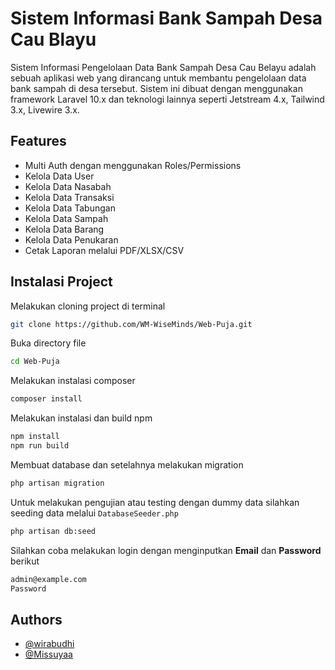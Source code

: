 
# Sistem Informasi Bank Sampah Desa Cau Blayu

Sistem Informasi Pengelolaan Data Bank Sampah Desa Cau Belayu adalah sebuah aplikasi web yang dirancang untuk membantu pengelolaan data bank sampah di desa tersebut. Sistem ini dibuat dengan menggunakan framework Laravel 10.x dan teknologi lainnya seperti Jetstream 4.x, Tailwind 3.x, Livewire 3.x.



## Features

- Multi Auth dengan menggunakan Roles/Permissions
- Kelola Data User
- Kelola Data Nasabah
- Kelola Data Transaksi
- Kelola Data Tabungan
- Kelola Data Sampah
- Kelola Data Barang
- Kelola Data Penukaran
- Cetak Laporan melalui PDF/XLSX/CSV



## Instalasi Project

Melakukan cloning project di terminal
```bash
git clone https://github.com/WM-WiseMinds/Web-Puja.git
```
Buka directory file
```bash
cd Web-Puja
```
Melakukan instalasi composer
```bash
composer install
```
Melakukan instalasi dan build npm
```bash
npm install
npm run build
```
Membuat database dan setelahnya melakukan migration
```bash
php artisan migration
```
Untuk melakukan pengujian atau testing dengan dummy data silahkan seeding data melalui `DatabaseSeeder.php`
```bash
php artisan db:seed
```
Silahkan coba melakukan login dengan menginputkan **Email** dan **Password** berikut
```bash
admin@example.com
Password
```


## Authors

- [@wirabudhi](https://github.com/wirabudhi)
- [@Missuyaa](https://github.com/Missuyaa)


